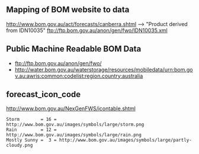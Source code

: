 ## Mapping of BOM website to data
http://www.bom.gov.au/act/forecasts/canberra.shtml --> "Product derived from IDN10035"
ftp://ftp.bom.gov.au/anon/gen/fwo/IDN10035.xml

## Public Machine Readable BOM Data
- ftp://ftp.bom.gov.au/anon/gen/fwo/
- http://water.bom.gov.au/waterstorage/resources/mobiledata/urn:bom.gov.au:awris:common:codelist:region.country:australia

## forecast_icon_code

http://www.bom.gov.au/NexGenFWS/icontable.shtml

~~~
Storm        = 16 = http://www.bom.gov.au/images/symbols/large/storm.png
Rain         = 12 = http://www.bom.gov.au/images/symbols/large/rain.png
Mostly Sunny =  3 = http://www.bom.gov.au/images/symbols/large/partly-cloudy.png
~~~
